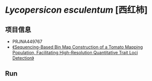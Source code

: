 # *Lycopersicon esculentum* [西红柿]

## 项目信息
+ PRJNA449767
+ [《Sequencing-Based Bin Map Construction of a Tomato Mapping Population, Facilitating High-Resolution Quantitative Trait Loci Detection》](https://dl.sciencesocieties.org/publications/tpg/articles/0/0/180010)

## Run
